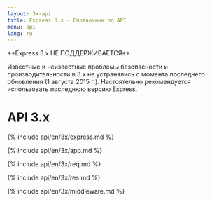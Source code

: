 ```yaml
---
layout: 3x-api
title: Express 3.x - Справочник по API
menu: api
lang: ru
---
```

<div id="api-doc" markdown="1">

  <div class="doc-box doc-warn" markdown="1">
  **Express 3.x НЕ ПОДДЕРЖИВАЕТСЯ**

  Известные и неизвестные проблемы безопасности и производительности в 3.x не устранялись с момента последнего обновления (1 августа 2015 г.). Настоятельно рекомендуется использовать последнюю версию Express.
  </div>

  <h1>API 3.x</h1>

  <a id='express' class='h2'></a>
  {% include api/en/3x/express.md %}

  <a id='application' class='h2'></a>
  {% include api/en/3x/app.md %}

  <a id='request' class='h2'></a>
  {% include api/en/3x/req.md %}

  <a id='response' class='h2'></a>
  {% include api/en/3x/res.md %}

  <a id='middleware' class='h2'></a>
  {% include api/en/3x/middleware.md %}

</div>
